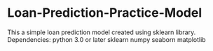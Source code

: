 # Loan-Prediction-Practice-Model
This a simple loan prediction model created using sklearn library.
Dependencies: 
python 3.0 or later
sklearn
numpy
seaborn
matplotlib


